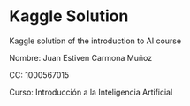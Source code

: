 # Kaggle Solution

Kaggle solution of the introduction to AI course

Nombre: Juan Estiven Carmona Muñoz

CC: 1000567015

Curso: Introducción a la Inteligencia Artificial
